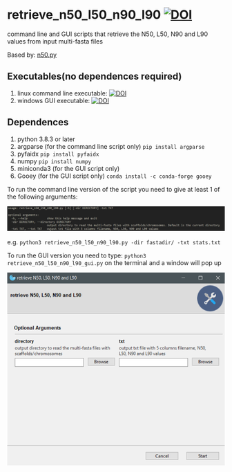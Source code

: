 # retrieve_n50_l50_n90_l90 [![DOI](https://zenodo.org/badge/DOI/10.5281/zenodo.6771722.svg)](https://doi.org/10.5281/zenodo.6771722)
command line and GUI scripts that retrieve the N50, L50, N90 and L90 values from input multi-fasta files

Based by: [n50.py](https://gist.github.com/dinovski/2bcdcc770d5388c6fcc8a656e5dbe53c)

## Executables(no dependences required)
1. linux command line executable: [![DOI](https://zenodo.org/badge/DOI/10.5281/zenodo.6683851.svg)](https://doi.org/10.5281/zenodo.6683851)  
2. windows GUI executable: [![DOI](https://zenodo.org/badge/DOI/10.5281/zenodo.6683873.svg)](https://doi.org/10.5281/zenodo.6683873)

## Dependences
1. python 3.8.3 or later
2. argparse (for the command line script only) `pip install argparse`
3. pyfaidx `pip install pyfaidx`
4. numpy `pip install numpy`
5. miniconda3 (for the GUI script only)
6. Gooey (for the GUI script only) `conda install -c conda-forge gooey`  

To run the command line version of the script you need to give at least 1 of the following arguments:  

![](img/cmdline_arguments.png)

e.g. `python3 retrieve_n50_l50_n90_l90.py -dir fastadir/ -txt stats.txt`

To run the GUI version you need to type: `python3 retrieve_n50_l50_n90_l90_gui.py` on the terminal and a window will pop up

![](img/program_gui.png)

